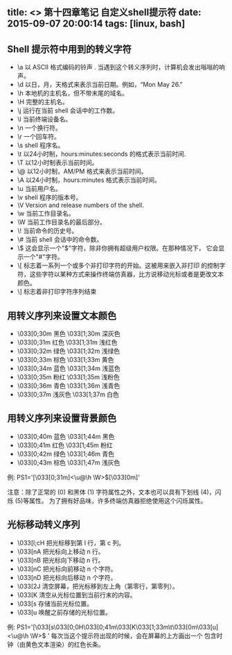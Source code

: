 title: <<The Linux Command Line>> 第十四章笔记 自定义shell提示符
date: 2015-09-07 20:00:14
tags: [linux, bash]
---
## Shell 提示符中用到的转义字符
* \\a     以 ASCII 格式编码的铃声 . 当遇到这个转义序列时，计算机会发出嗡嗡的响声。
* \\d     以日，月，天格式来表示当前日期。例如，“Mon May 26.”
* \\h     本地机的主机名，但不带末尾的域名。
* \\H     完整的主机名。
* \\j     运行在当前 shell 会话中的工作数。
* \\l     当前终端设备名。
* \\n     一个换行符。
* \\r     一个回车符。
* \\s     shell 程序名。
* \\t     以24小时制，hours:minutes:seconds 的格式表示当前时间.
* \\T     以12小时制表示当前时间。
* \\@     以12小时制，AM/PM 格式来表示当前时间。
* \\A     以24小时制，hours:minutes 格式表示当前时间。
* \\u     当前用户名。
* \\v     shell 程序的版本号。
* \\V     Version and release numbers of the shell.
* \\w     当前工作目录名。
* \\W     当前工作目录名的最后部分。
* \\!     当前命令的历史号。
* \\#     当前 shell 会话中的命令数。
* \\\$    这会显示一个"$"字符，除非你拥有超级用户权限。在那种情况下， 它会显示一个"#"字符。
* \\[     标志着一系列一个或多个非打印字符的开始。这被用来嵌入非打印 的控制字符，这些字符以某种方式来操作终端仿真器，比方说移动光标或者是更改文本颜色。
* \\]     标志着非打印字符序列结束

## 用转义序列来设置文本颜色
* \033[0;30m     黑色     \033[1;30m     深灰色
* \033[0;31m     红色     \033[1;31m     浅红色
* \033[0;32m     绿色     \033[1;32m     浅绿色
* \033[0;33m     棕色     \033[1;33m     黄色
* \033[0;34m     蓝色     \033[1;34m     浅蓝色
* \033[0;35m     粉红     \033[1;35m     浅粉色
* \033[0;36m     青色     \033[1;36m     浅青色
* \033[0;37m     浅灰色   \033[1;37m     白色

## 用转义序列来设置背景颜色
* \033[0;40m     蓝色     \033[1;44m     黑色
* \033[0;41m     红色     \033[1;45m     粉红
* \033[0;42m     绿色     \033[1;46m     青色
* \033[0;43m     棕色     \033[1;47m     浅灰色

例: PS1='\[\033[0;31m\]<\u@\h \W>\$\[\033[0m\]'

注意：除了正常的 (0) 和黑体 (1) 字符属性之外，文本也可以具有下划线 (4)，闪烁 (5)等属性。
为了拥有好品味，许多终端仿真器拒绝使用这个闪烁属性。

## 光标移动转义序列
* \033[l;cH  把光标移到第 l 行，第 c 列。
* \033[nA    把光标向上移动 n 行。
* \033[nB    把光标向下移动 n 行。
* \033[nC    把光标向前移动 n 个字符。
* \033[nD    把光标向后移动 n 个字符。
* \033[2J    清空屏幕，把光标移到左上角（第零行，第零列）。
* \033[K     清空从光标位置到当前行末的内容。
* \033[s     存储当前光标位置。
* \033[u     唤醒之前存储的光标位置。

例:
PS1='\[\033[s\033[0;0H\033[0;41m\033[K\033[1;33m\t\033[0m\033[u\]<\u@\h \W>\$ '
每次当这个提示符出现的时候，会在屏幕的上方画出一个 包含时钟（由黄色文本渲染）的红色长条。

